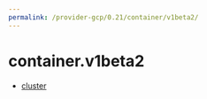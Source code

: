 ```yaml
---
permalink: /provider-gcp/0.21/container/v1beta2/
---
```


# container.v1beta2



* [cluster](cluster.md)